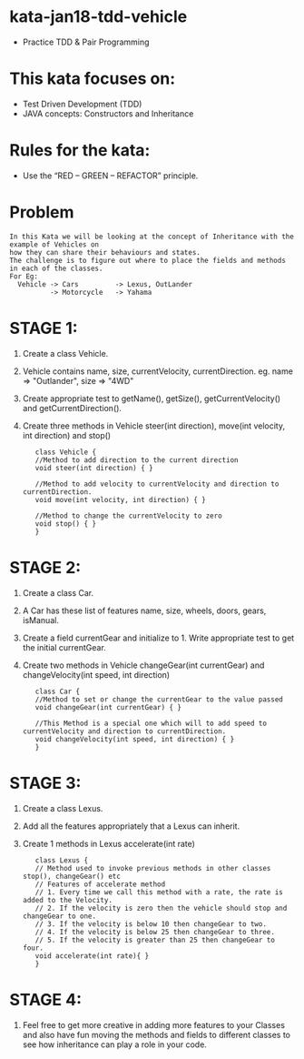 # kata-jan18-tdd-vehicle
  * Practice TDD & Pair Programming
  
# This kata focuses on:
  * Test Driven Development (TDD)
  * JAVA concepts: Constructors and Inheritance

# Rules for the kata:
  * Use the “RED – GREEN – REFACTOR” principle.
  
# Problem
    In this Kata we will be looking at the concept of Inheritance with the example of Vehicles on 
    how they can share their behaviours and states. 
    The challenge is to figure out where to place the fields and methods in each of the classes.
    For Eg:
      Vehicle -> Cars         -> Lexus, OutLander
              -> Motorcycle   -> Yahama
              
# STAGE 1:
  1. Create a class Vehicle.
  2. Vehicle contains name, size, currentVelocity, currentDirection. eg. name => "Outlander",  size => "4WD"
  3. Create appropriate test to getName(), getSize(), getCurrentVelocity() and getCurrentDirection(). 
  4. Create three methods in Vehicle steer(int direction), move(int velocity, int direction) and stop()
  
            class Vehicle {                                                                      
            //Method to add direction to the current direction
            void steer(int direction) { }
            
            //Method to add velocity to currentVelocity and direction to currentDirection.
            void move(int velocity, int direction) { }
            
            //Method to change the currentVelocity to zero
            void stop() { }
            }                                                                                                                                     
  
  # STAGE 2:
  1. Create a class Car.
  2. A Car has these list of features name, size, wheels, doors, gears, isManual.
  3. Create a field currentGear and initialize to 1. Write appropriate test to get the initial currentGear.
  4. Create two methods in Vehicle changeGear(int currentGear) and changeVelocity(int speed, int direction)
  
            class Car {                                                                      
            //Method to set or change the currentGear to the value passed
            void changeGear(int currentGear) { }
            
            //This Method is a special one which will to add speed to currentVelocity and direction to currentDirection.
            void changeVelocity(int speed, int direction) { }
            } 
            
# STAGE 3:
  1. Create a class Lexus.
  2. Add all the features appropriately that a Lexus can inherit.
  3. Create 1 methods in Lexus accelerate(int rate)
  
            class Lexus {                                                                      
            // Method used to invoke previous methods in other classes stop(), changeGear() etc
            // Features of accelerate method
            // 1. Every time we call this method with a rate, the rate is added to the Velocity.
            // 2. If the velocity is zero then the vehicle should stop and changeGear to one.
            // 3. If the velocity is below 10 then changeGear to two.
            // 4. If the velocity is below 25 then changeGear to three.
            // 5. If the velocity is greater than 25 then changeGear to four.
            void accelerate(int rate){ }
            }      
            
 # STAGE 4:
  1. Feel free to get more creative in adding more features to your Classes and also have fun moving the methods and fields to different      classes to see how inheritance can play a role in your code.
